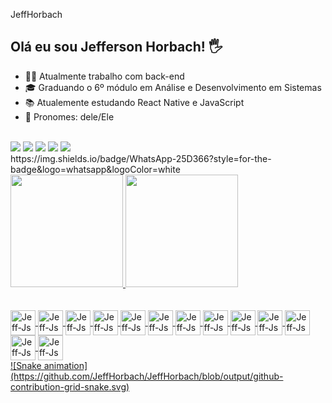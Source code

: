 JeffHorbach

## Olá eu sou Jefferson Horbach! 🖐

- 👩‍💻 Atualmente trabalho com back-end 
- 🎓 Graduando o 6º módulo em Análise e Desenvolvimento em Sistemas
- 📚 Atualemente estudando React Native e JavaScript
- 🙂 Pronomes: dele/Ele
<br>

<div>
  <a href="https://www.youtube.com/channel/UC_-uuuZbY0AAt9CViNzvc-Q" target="_blank"><img src="https://img.shields.io/badge/YouTube-FF0000?style=for-the-badge&logo=youtube&logoColor=white" target="_blank"></a>
  <a href="https://instagram.com/jefferson_horbach_santana/" target="_blank"><img src="https://img.shields.io/badge/-Instagram-%23E4405F?style=for-the-badge&logo=instagram&logoColor=white" target="_blank"></a>
  <a href="https://discord.gg/Jefferson Santana#3506" target="_blank"><img src="https://img.shields.io/badge/Discord-7289DA?style=for-the-badge&logo=discord&logoColor=white" target="_blank"></a> 
  <a href = "mailto:jefferson.s.horbach@gmail.com"><img src="https://img.shields.io/badge/-Gmail-%23333?style=for-the-badge&logo=gmail&logoColor=white" target="_blank"></a>
  <a href="https://www.linkedin.com/in/jeffersoncsantana/" target="_blank"><img src="https://img.shields.io/badge/-LinkedIn-%230077B5?style=for-the-badge&logo=linkedin&logoColor=white" target="_blank"></a>
</div>  

<div> 
  https://img.shields.io/badge/WhatsApp-25D366?style=for-the-badge&logo=whatsapp&logoColor=white
</div> 
  
  
<div>
  <a href="https://github.com/JeffHorbach">
  <img height="180em" src="https://github-readme-stats.vercel.app/api?username=JeffHorbach&show_icons=true&theme=dracula&include_all_commits=true&count_private=true"/>
  <img height="180em" src="https://github-readme-stats.vercel.app/api/top-langs/?username=JeffHorbach&layout=compact&langs_count=7&theme=dracula"/>
</div>
<br>
<div style="display: inline_block"><br>
  <img align="center" alt="Jeff-Js" height="40" width="40" src="https://cdn.jsdelivr.net/gh/devicons/devicon/icons/html5/html5-original-wordmark.svg" />       
  <img align="center" alt="Jeff-Js" height="40" width="40" src="https://cdn.jsdelivr.net/gh/devicons/devicon/icons/css3/css3-original-wordmark.svg" />      
  <img align="center" alt="Jeff-Js" height="40" width="40" src="https://cdn.jsdelivr.net/gh/devicons/devicon/icons/javascript/javascript-original.svg"/>
  <img align="center" alt="Jeff-Js" height="40" width="40" src="https://cdn.jsdelivr.net/gh/devicons/devicon/icons/typescript/typescript-original.svg" />
  <img align="center" alt="Jeff-Js" height="40" width="40" src="https://cdn.jsdelivr.net/gh/devicons/devicon/icons/angularjs/angularjs-original.svg" />        
  <img align="center" alt="Jeff-Js" height="40" width="40" src="https://cdn.jsdelivr.net/gh/devicons/devicon/icons/nodejs/nodejs-plain-wordmark.svg" /> 
  <img align="center" alt="Jeff-Js" height="40" width="40" src="https://cdn.jsdelivr.net/gh/devicons/devicon/icons/java/java-original.svg" />
  <img align="center" alt="Jeff-Js" height="40" width="40" src="https://cdn.jsdelivr.net/gh/devicons/devicon/icons/spring/spring-original-wordmark.svg" />
  <img align="center" alt="Jeff-Js" height="40" width="40" src="https://cdn.jsdelivr.net/gh/devicons/devicon/icons/mysql/mysql-original-wordmark.svg" />          
  <img align="center" alt="Jeff-Js" height="40" width="40" src="https://cdn.jsdelivr.net/gh/devicons/devicon/icons/gradle/gradle-plain.svg" />
  <img align="center" alt="Jeff-Js" height="40" width="40" src="https://cdn.jsdelivr.net/gh/devicons/devicon/icons/selenium/selenium-original.svg" />
  <img align="center" alt="Jeff-Js" height="40" width="40" src="https://cdn.jsdelivr.net/gh/devicons/devicon/icons/tomcat/tomcat-original.svg" />
  <img align="center" alt="Jeff-Js" height="40" width="40" src="https://cdn.jsdelivr.net/gh/devicons/devicon/icons/react/react-original.svg"/>
</div>
  
<div> 
  ![Snake animation](https://github.com/JeffHorbach/JeffHorbach/blob/output/github-contribution-grid-snake.svg)
</div>
